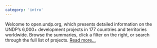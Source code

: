 ```yaml
---
category: 'intro'
---
```


<div>
<p class='heading-title'>
  <span class='desc'>Welcome to open.undp.org, which presents detailed information on the UNDP’s 6,000+ development projects in 177 countries and territories worldwide. Browse the summaries, click a filter on the right, or search through the full list of projects.</span><span class='geography'></span><span> <a href='#about/open'>Read more...</a></span>
</p>
</div>
